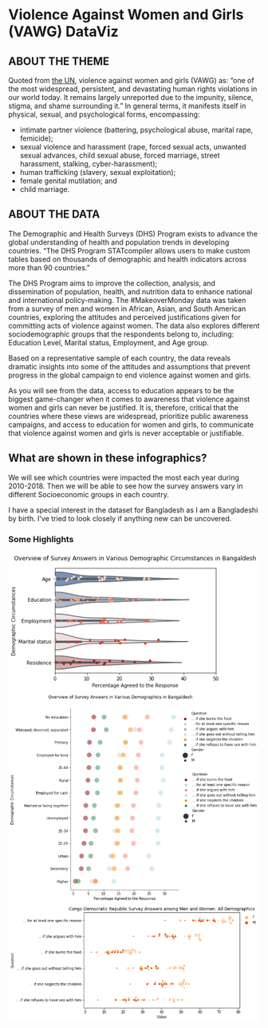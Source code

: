 # Violence Against Women and Girls (VAWG) DataViz

## ABOUT THE THEME

Quoted from [the UN](https://www.un.org/en/observances/ending-violence-against-women-day), violence against women and girls (VAWG) as: “one of the most widespread, persistent, and devastating human rights violations in our world today. It remains largely unreported due to the impunity, silence, stigma, and shame surrounding it.” In general terms, it manifests itself in physical, sexual, and psychological forms, encompassing:

- intimate partner violence (battering, psychological abuse, marital rape, femicide);
- sexual violence and harassment (rape, forced sexual acts, unwanted sexual advances, child sexual abuse, forced marriage, street harassment, stalking, cyber-harassment);
- human trafficking (slavery, sexual exploitation);
- female genital mutilation; and
- child marriage. 

## ABOUT THE DATA
The Demographic and Health Surveys (DHS) Program exists to advance the global understanding of health and population trends in developing countries. “The DHS Program STATcompiler allows users to make custom tables based on thousands of demographic and health indicators across more than 90 countries.” 

The DHS Program aims to improve the collection, analysis, and dissemination of population, health, and nutrition data to enhance national and international policy-making.
The #MakeoverMonday data was taken from a survey of men and women in African, Asian, and South American countries, exploring the attitudes and perceived justifications given for committing acts of violence against women. The data also explores different sociodemographic groups that the respondents belong to, including: Education Level, Marital
status, Employment, and Age group.

Based on a representative sample of each country, the data reveals dramatic insights into some of the attitudes and assumptions that prevent progress in the global campaign to end violence against women and girls.

As you will see from the data, access to education appears to be the biggest game-changer when it comes to awareness that violence against women and girls can never be justified.
It is, therefore, critical that the countries where these views are widespread, prioritize public awareness campaigns, and access to education for women and girls, to communicate that violence against women and girls is never acceptable or justifiable. 

## What are shown in these infographics?
We will see which countries were impacted the most each year during 2010-2018. Then we will be able to see how the survey answers vary in different Socioeconomic groups in each country.

I have a special interest in the dataset for Bangladesh as I am a Bangladeshi by birth. I've tried to look closely if anything new can be uncovered.  

### Some Highlights


![Test Image 1](https://github.com/SumaiaParveen/Violence-Against-Women-and-Girls-VAWG-DataViz/blob/main/images/output_61_1.png)
![Test Image 1](https://github.com/SumaiaParveen/Violence-Against-Women-and-Girls-VAWG-DataViz/blob/main/images/output_63_1.png)
![Test Image 1](https://github.com/SumaiaParveen/Violence-Against-Women-and-Girls-VAWG-DataViz/blob/main/images/output_31_1.png)
